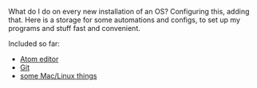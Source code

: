 What do I do on every new installation of an OS? Configuring this, adding that.
Here is a storage for some automations and configs, to set up my programs and stuff fast and convenient.

Included so far:
- [Atom editor](/atom/Readme)
- [Git](/git/Readme)
- [some Mac/Linux things](/nix/Readme)